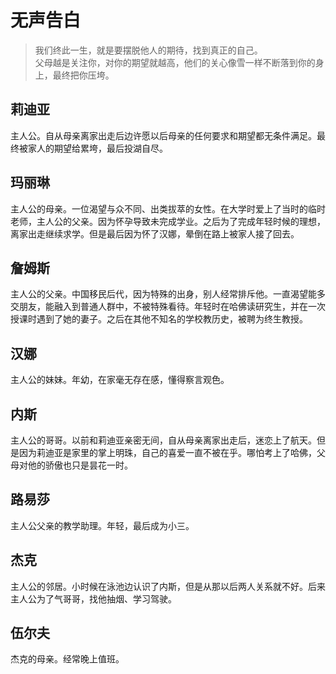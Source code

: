 # 无声告白
> 我们终此一生，就是要摆脱他人的期待，找到真正的自己。  
> 父母越是关注你，对你的期望就越高，他们的关心像雪一样不断落到你的身上，最终把你压垮。

## 莉迪亚
主人公。自从母亲离家出走后边许愿以后母亲的任何要求和期望都无条件满足。最终被家人的期望给累垮，最后投湖自尽。
## 玛丽琳
主人公的母亲。一位渴望与众不同、出类拔萃的女性。在大学时爱上了当时的临时老师，主人公的父亲。因为怀孕导致未完成学业。之后为了完成年轻时候的理想，离家出走继续求学。但是最后因为怀了汉娜，晕倒在路上被家人接了回去。
## 詹姆斯
主人公的父亲。中国移民后代，因为特殊的出身，别人经常排斥他。一直渴望能多交朋友，能融入到普通人群中，不被特殊看待。年轻时在哈佛读研究生，并在一次授课时遇到了她的妻子。之后在其他不知名的学校教历史，被聘为终生教授。
## 汉娜
主人公的妹妹。年幼，在家毫无存在感，懂得察言观色。
## 内斯
主人公的哥哥。以前和莉迪亚亲密无间，自从母亲离家出走后，迷恋上了航天。但是因为莉迪亚是家里的掌上明珠，自己的喜爱一直不被在乎。哪怕考上了哈佛，父母对他的骄傲也只是昙花一时。
## 路易莎
主人公父亲的教学助理。年轻，最后成为小三。
## 杰克
主人公的邻居。小时候在泳池边认识了内斯，但是从那以后两人关系就不好。后来主人公为了气哥哥，找他抽烟、学习驾驶。
## 伍尔夫
杰克的母亲。经常晚上值班。
